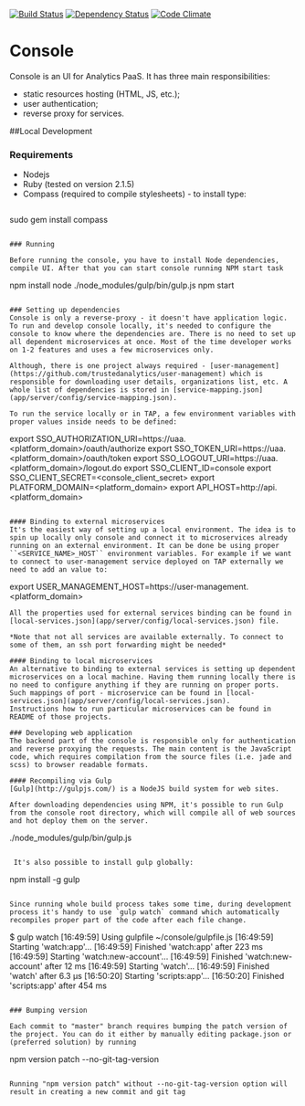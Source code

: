 [![Build Status](https://travis-ci.org/trustedanalytics/console.svg)](https://travis-ci.org/trustedanalytics/console)
[![Dependency Status](https://www.versioneye.com/user/projects/572364f9ba37ce00350af4fc/badge.svg?style=flat)](https://www.versioneye.com/user/projects/572364f9ba37ce00350af4fc)
[![Code Climate](https://codeclimate.com/github/trustedanalytics/console/badges/gpa.svg)](https://codeclimate.com/github/trustedanalytics/console)

Console
=======

Console is an UI for Analytics PaaS. It has three main responsibilities:

 * static resources hosting (HTML, JS, etc.);
 * user authentication;
 * reverse proxy for services.

##Local Development

### Requirements
* Nodejs
* Ruby (tested on version 2.1.5)
* Compass (required to compile stylesheets) - to install type:
  ```
sudo gem install compass
```

### Running

Before running the console, you have to install Node dependencies, compile UI. After that you can start console running NPM start task

```
npm install
node ./node_modules/gulp/bin/gulp.js
npm start
```  

### Setting up dependencies
Console is only a reverse-proxy - it doesn't have application logic. To run and develop console locally, it's needed to configure the console to know where the dependencies are. There is no need to set up all dependent microservices at once. Most of the time developer works on 1-2 features and uses a few microservices only. 

Although, there is one project always required - [user-management](https://github.com/trustedanalytics/user-management) which is responsible for downloading user details, organizations list, etc. A whole list of dependencies is stored in [service-mapping.json](app/server/config/service-mapping.json).

To run the service locally or in TAP, a few environment variables with proper values inside needs to be defined:
```
export SSO_AUTHORIZATION_URI=https://uaa.<platform_domain>/oauth/authorize
export SSO_TOKEN_URI=https://uaa.<platform_domain>/oauth/token
export SSO_LOGOUT_URI=https://uaa.<platform_domain>/logout.do
export SSO_CLIENT_ID=console
export SSO_CLIENT_SECRET=<console_client_secret>
export PLATFORM_DOMAIN=<platform_domain>
export API_HOST=http://api.<platform_domain>
```

#### Binding to external microservices
It's the easiest way of setting up a local environment. The idea is to spin up locally only console and connect it to microservices already running on an external environment. It can be done be using proper ``<SERVICE_NAME>_HOST`` environment variables. For example if we want to connect to user-management service deployed on TAP externally we need to add an value to:
```
export USER_MANAGEMENT_HOST=https://user-management.<platform_domain>
```
All the properties used for external services binding can be found in [local-services.json](app/server/config/local-services.json) file. 

*Note that not all services are available externally. To connect to some of them, an ssh port forwarding might be needed*

#### Binding to local microservices
An alternative to binding to external services is setting up dependent microservices on a local machine. Having them running locally there is no need to configure anything if they are running on proper ports. Such mappings of port - microservice can be found in [local-services.json](app/server/config/local-services.json).
Instructions how to run particular microservices can be found in README of those projects.

### Developing web application
The backend part of the console is responsible only for authentication and reverse proxying the requests. The main content is the JavaScript code, which requires compilation from the source files (i.e. jade and scss) to browser readable formats.

#### Recompiling via Gulp
[Gulp](http://gulpjs.com/) is a NodeJS build system for web sites.

After downloading dependencies using NPM, it's possible to run Gulp from the console root directory, which will compile all of web sources and hot deploy them on the server.
```
./node_modules/gulp/bin/gulp.js
```

 It's also possible to install gulp globally:
```
npm install -g gulp
```

Since running whole build process takes some time, during development process it's handy to use `gulp watch` command which automatically recompiles proper part of the code after each file change.
```
$ gulp watch
[16:49:59] Using gulpfile ~/console/gulpfile.js
[16:49:59] Starting 'watch:app'...
[16:49:59] Finished 'watch:app' after 223 ms
[16:49:59] Starting 'watch:new-account'...
[16:49:59] Finished 'watch:new-account' after 12 ms
[16:49:59] Starting 'watch'...
[16:49:59] Finished 'watch' after 6.3 μs
[16:50:20] Starting 'scripts:app'...
[16:50:20] Finished 'scripts:app' after 454 ms

```

### Bumping version

Each commit to "master" branch requires bumping the patch version of the project. You can do it either by manually editing package.json or (preferred solution) by running 

```
npm version patch --no-git-tag-version

```

Running "npm version patch" without --no-git-tag-version option will result in creating a new commit and git tag 
